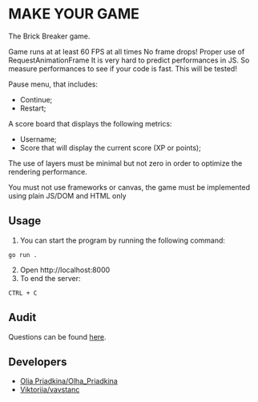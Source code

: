 # MAKE YOUR GAME

The Brick Breaker game.


Game runs at at least 60 FPS at all times
No frame drops!
Proper use of RequestAnimationFrame
It is very hard to predict performances in JS. So measure performances to see if your code is fast. This will be tested!

Pause menu, that includes:

- Continue;
- Restart;

A score board that displays the following metrics:

- Username;
- Score that will display the current score (XP or points);

The use of layers must be minimal but not zero in order to optimize the rendering performance.

You must not use frameworks or canvas, the game must be implemented using plain JS/DOM and HTML only

## Usage

1. You can start the program by running the following command:
```
go run .
```
2. Open http://localhost:8000
3. To end the server:
```
CTRL + C
```

## Audit

Questions can be found [here](https://github.com/01-edu/public/tree/master/subjects/make-your-game/audit).

## Developers

- [Olia Priadkina/Olha_Priadkina](https://01.kood.tech/git/Olha_Priadkina)
- [Viktoriia/vavstanc](https://01.kood.tech/git/vavstanc)